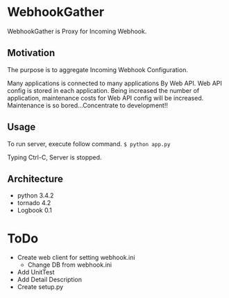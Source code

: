 # WebhookGather
WebhookGather is Proxy for Incoming Webhook.

## Motivation
The purpose is to aggregate Incoming Webhook Configuration.

Many applications is connected to many applications By Web API.
Web API config is stored in each application. 
Being increased the number of application, maintenance costs for Web API config will be increased.
Maintenance is so bored...Concentrate to development!!

## Usage 
To run server, execute follow command.
`$ python app.py`

Typing Ctrl-C, Server is stopped.

## Architecture
* python 3.4.2 
* tornado 4.2
* Logbook 0.1

# ToDo
* Create web client for setting webhook.ini
    * Change DB from webhook.ini
* Add UnitTest
* Add Detail Description
* Create setup.py
